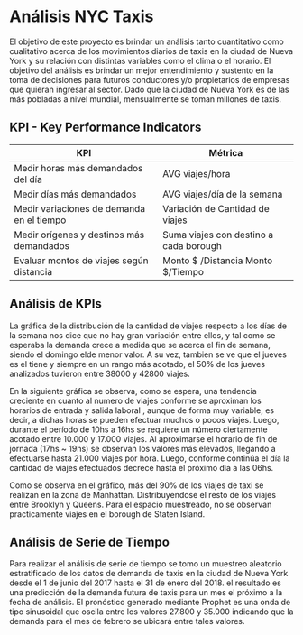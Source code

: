 # Análisis NYC Taxis

El objetivo de este proyecto es  brindar un análisis tanto cuantitativo como  cualitativo acerca de los movimientos diarios de taxis en la ciudad de Nueva York y su relación con distintas variables como el clima o el horario. El objetivo del análisis es brindar un  mejor entendimiento y sustento en la toma de decisiones para futuros conductores y/o propietarios de empresas que quieran ingresar al sector. Dado que la ciudad de Nueva York es de las más pobladas a nivel mundial, mensualmente se toman millones de taxis.

## KPI - Key Performance Indicators

| KPI             | Métrica    
|-------------------|-------------|
| Medir horas más demandados del día | AVG viajes/hora |
| Medir días más demandados | AVG viajes/día de la semana |
| Medir variaciones de demanda en el tiempo | Variación de Cantidad de viajes |
| Medir orígenes y destinos más demandados | Suma viajes con destino a cada borough |
| Evaluar montos de viajes según distancia | Monto $ /Distancia Monto $/Tiempo |

## Análisis de KPIs

La gráfica de la distribución de la cantidad de viajes respecto a los días de la semana nos dice que no hay gran variación entre ellos, y tal como se esperaba la demanda crece a medida que se acerca el fin de semana, siendo el domingo elde menor valor. A su vez, tambien se ve que el jueves es el tiene y siempre en un rango más acotado, el 50% de los jueves analizados tuvieron entre 38000 y 42800 viajes.

En la siguiente gráfica se observa, como se espera, una tendencia creciente en cuanto al numero de viajes conforme se aproximan los horarios de entrada y salida laboral , aunque de forma muy variable, es decir, a dichas horas se pueden efectuar muchos o pocos viajes.
Luego, durante el período de 10hs a 16hs se requiere un número ciertamente acotado entre 10.000 y 17.000 viajes. Al aproximarse el horario de fin de jornada (17hs ~ 19hs) se observan los valores más elevados, llegando a efectuarse hasta 21.000 viajes por hora. Luego, conforme continúa el día la cantidad de viajes efectuados decrece hasta el próximo día a las 06hs.

Como se observa en el gráfico, más del 90% de los viajes de taxi se realizan en la zona de Manhattan. Distribuyendose el resto de los viajes entre Brooklyn y Queens. Para el espacio muestreado, no se observan practicamente viajes en el borough de  Staten Island.

## Análisis de Serie de Tiempo

Para realizar el análisis de serie de tiempo se tomo un muestreo aleatorio estratificado de los datos de demanda de taxis en la ciudad de Nueva York desde el 1 de junio del 2017 hasta el 31 de enero del 2018.  el resultado es una predicción de la demanda futura de taxis para un mes el próximo a la fecha de análisis. El pronóstico generado mediante Prophet es una onda de tipo sinusoidal que oscila entre los valores 27.800 y 35.000 indicando que la demanda para el mes de febrero se ubicará entre tales valores.
